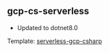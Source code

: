 ## gcp-cs-serverless

* Updated to dotnet8.0

Template: [serverless-gcp-csharp](https://github.com/pulumi/templates/tree/master/serverless-gcp-csharp)
